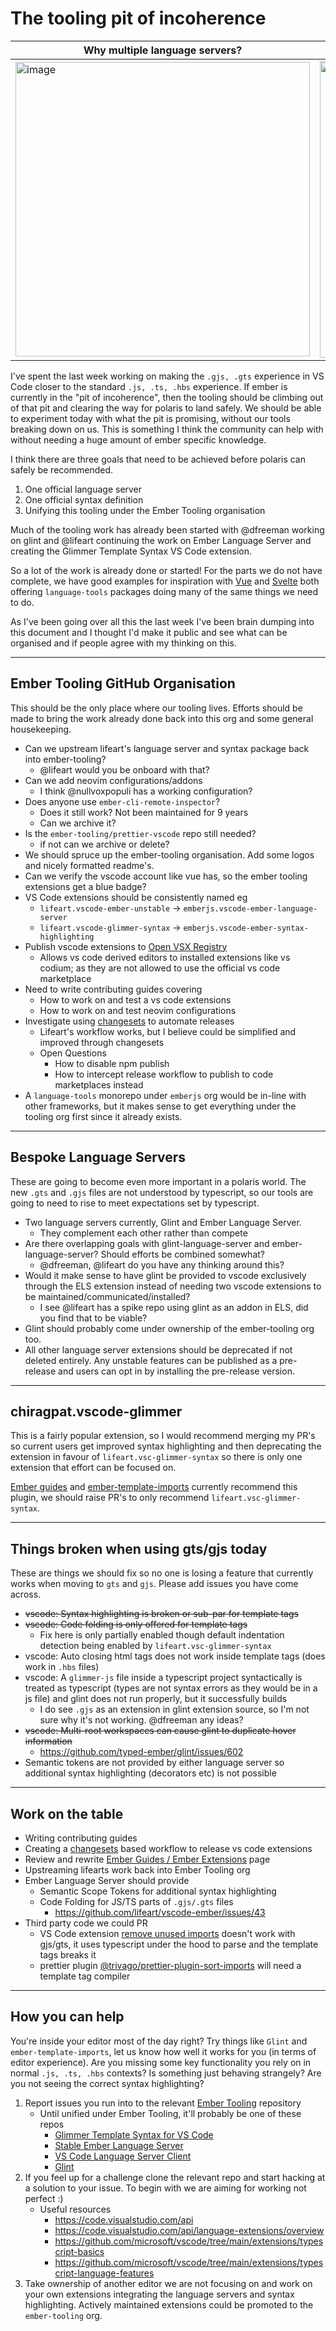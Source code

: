 # The tooling pit of incoherence

| Why multiple language servers? | Which package for syntax highlighting? | 
|--------------------------------|----------------------------------------|
|  <img width="471" alt="image" src="https://github.com/evoactivity/the-tooling-pit-of-incoherence/assets/83799/fe2aa005-ceb4-446a-9b69-e7562b8a55ef"> | <img width="475" alt="image" src="https://github.com/evoactivity/the-tooling-pit-of-incoherence/assets/83799/d1e63ddc-f3c9-4c19-9d35-7596175cc70c"> |

I've spent the last week working on making the `.gjs, .gts` experience in VS Code closer to the standard `.js, .ts, .hbs` experience. If ember is currently in the "pit of incoherence", then the tooling should be climbing out of that pit and clearing the way for polaris to land safely. We should be able to experiment today with what the pit is promising, without our tools breaking down on us. This is something I think the community can help with without needing a huge amount of ember specific knowledge.

I think there are three goals that need to be achieved before polaris can safely be recommended.

1) One official language server
2) One official syntax definition
3) Unifying this tooling under the Ember Tooling organisation

Much of the tooling work has already been started with @dfreeman working on glint and @lifeart continuing the work on Ember Language Server and creating the Glimmer Template Syntax VS Code extension.

So a lot of the work is already done or started! For the parts we do not have complete, we have good examples for inspiration with [Vue](https://github.com/vuejs/language-tools) and [Svelte](https://github.com/sveltejs/language-tools) both offering `language-tools` packages doing many of the same things we need to do.

As I've been going over all this the last week I've been brain dumping into this document and I thought I'd make it public and see what can be organised and if people agree with my thinking on this.

---

## Ember Tooling GitHub Organisation

This should be the only place where our tooling lives. Efforts should be made to bring the work already done back into this org and some general housekeeping.

- Can we upstream lifeart's language server and syntax package back into ember-tooling?
	- @lifeart would you be onboard with that?
- Can we add neovim configurations/addons
	- I think @nullvoxpopuli has a working configuration?
- Does anyone use `ember-cli-remote-inspector`?
	- Does it still work? Not been maintained for 9 years
	- Can we archive it?
- Is the `ember-tooling/prettier-vscode` repo still needed?
	- if not can we archive or delete?
- We should spruce up the ember-tooling organisation. Add some logos and nicely formatted readme's.
- Can we verify the vscode account like vue has, so the ember tooling extensions get a blue badge?
- VS Code extensions should be consistently named eg
	- `lifeart.vscode-ember-unstable` -> `emberjs.vscode-ember-language-server`
	- `lifeart.vscode-glimmer-syntax` -> `emberjs.vscode-ember-syntax-highlighting`
- Publish vscode extensions to [Open VSX Registry](https://open-vsx.org/)
	- Allows vs code derived editors to installed extensions like vs codium; as they are not allowed to use the official vs code marketplace
- Need to write contributing guides covering
	- How to work on and test a vs code extensions
	- How to work on and test neovim configurations
- Investigate using [changesets](https://github.com/changesets/changesets) to automate releases
	- Lifeart's workflow works, but I believe could be simplified and improved through changesets 
	- Open Questions
		- How to disable npm publish
		- How to intercept release workflow to publish to code marketplaces instead
- A `language-tools` monorepo under `emberjs` org would be in-line with other frameworks, but it makes sense to get everything under the tooling org first since it already exists.

---

## Bespoke Language Servers

These are going to become even more important in a polaris world. The new `.gts` and `.gjs` files are not understood by typescript, so our tools are going to need to rise to meet expectations set by typescript.

- Two language servers currently, Glint and Ember Language Server.
	- They complement each other rather than compete
- Are there overlapping goals with glint-language-server and ember-language-server? Should efforts be combined somewhat?
	- @dfreeman, @lifeart do you have any thinking around this?
- Would it make sense to have glint be provided to vscode exclusively through the ELS extension instead of needing two vscode extensions to be maintained/communicated/installed?
	- I see @lifeart has a spike repo using glint as an addon in ELS, did you find that to be viable?
- Glint should probably come under ownership of the ember-tooling org too.
- All other language server extensions should be deprecated if not deleted entirely. Any unstable features can be published as a pre-release and users can opt in by installing the pre-release version.

---

## chiragpat.vscode-glimmer

This is a fairly popular extension, so I would recommend merging my PR's so current users get improved syntax highlighting and then deprecating the extension in favour of `lifeart.vsc-glimmer-syntax` so there is only one extension that effort can be focused on.

[Ember guides](https://guides.emberjs.com/release/code-editors/#toc_syntax-highlighting) and [ember-template-imports](https://github.com/ember-template-imports/ember-template-imports) currently recommend this plugin, we should raise PR's to only recommend `lifeart.vsc-glimmer-syntax`.

---

## Things broken when using gts/gjs today

These are things we should fix so no one is losing a feature that currently works when moving to `gts` and `gjs`. Please add issues you have come across.

- ~~vscode: Syntax highlighting is broken or sub-par for template tags~~
- ~~vscode: Code folding is only offered for template tags~~
	- Fix here is only partially enabled though default indentation detection being enabled by `lifeart.vsc-glimmer-syntax`
- vscode: Auto closing html tags does not work inside template tags (does work in `.hbs` files)
- vscode: A `glimmer-js` file inside a typescript project syntactically is treated as typescript (types are not syntax errors as they would be in a js file) and glint does not run properly, but it successfully builds
	- I do see `.gjs` as an extension in glint extension source, so I'm not sure why it's not working. @dfreeman any ideas?
- ~~vscode: Multi-root workspaces can cause glint to duplicate hover information~~
	- https://github.com/typed-ember/glint/issues/602
- Semantic tokens are not provided by either language server so additional syntax highlighting (decorators etc) is not possible

---

## Work on the table

- Writing contributing guides
- Creating a [changesets](https://github.com/changesets/changesets) based workflow to release vs code extensions
- Review and rewrite [Ember Guides / Ember Extensions](https://guides.emberjs.com/release/code-editors) page
- Upstreaming lifearts work back into Ember Tooling org
- Ember Language Server should provide
	- Semantic Scope Tokens for additional syntax highlighting
	- Code Folding for JS/TS parts of `.gjs/.gts` files
		- https://github.com/lifeart/vscode-ember/issues/43
- Third party code we could PR
	- VS Code extension [remove unused imports](https://marketplace.visualstudio.com/items?itemName=kuscamara.remove-unused-imports) doesn't work with gjs/gts, it uses typescript under the hood to parse and the template tags breaks it
	- prettier plugin [@trivago/prettier-plugin-sort-imports](https://github.com/trivago/prettier-plugin-sort-imports) will need a template tag compiler

---

## How you can help

You're inside your editor most of the day right? Try things like `Glint` and `ember-template-imports`, let us know how well it works for you (in terms of editor experience). Are you missing some key functionality you rely on in normal `.js, .ts, .hbs` contexts? Is something just behaving strangely? Are you not seeing the correct syntax highlighting?

1) Report issues you run into to the relevant [Ember Tooling](https://github.com/ember-tooling) repository
	- Until unified under Ember Tooling, it'll probably be one of these repos
		- [Glimmer Template Syntax for VS Code](https://github.com/lifeart/vsc-ember-syntax)
		- [Stable Ember Language Server](https://github.com/lifeart/ember-language-server)
		- [VS Code Language Server Client](https://github.com/lifeart/vscode-ember/)
		- [Glint](https://github.com/typed-ember/glint/)
2) If you feel up for a challenge clone the relevant repo and start hacking at a solution to your issue. To begin with we are aiming for working not perfect :)
	- Useful resources 
		- https://code.visualstudio.com/api
		- https://code.visualstudio.com/api/language-extensions/overview
		- https://github.com/microsoft/vscode/tree/main/extensions/typescript-basics
		- https://github.com/microsoft/vscode/tree/main/extensions/typescript-language-features
3) Take ownership of another editor we are not focusing on and work on your own extensions integrating the language servers and syntax highlighting. Actively maintained extensions could be promoted to the `ember-tooling` org.
